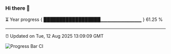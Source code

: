 ### Hi there 👋

⏳ Year progress { ██████████████████▁▁▁▁▁▁▁▁▁▁▁▁ } 61.25 %

---

⏰ Updated on Tue, 12 Aug 2025 13:09:09 GMT

![Progress Bar CI](https://github.com/IshwaranRudhara/GIT-ACTION/workflows/Progress%20Bar%20CI/badge.svg)
